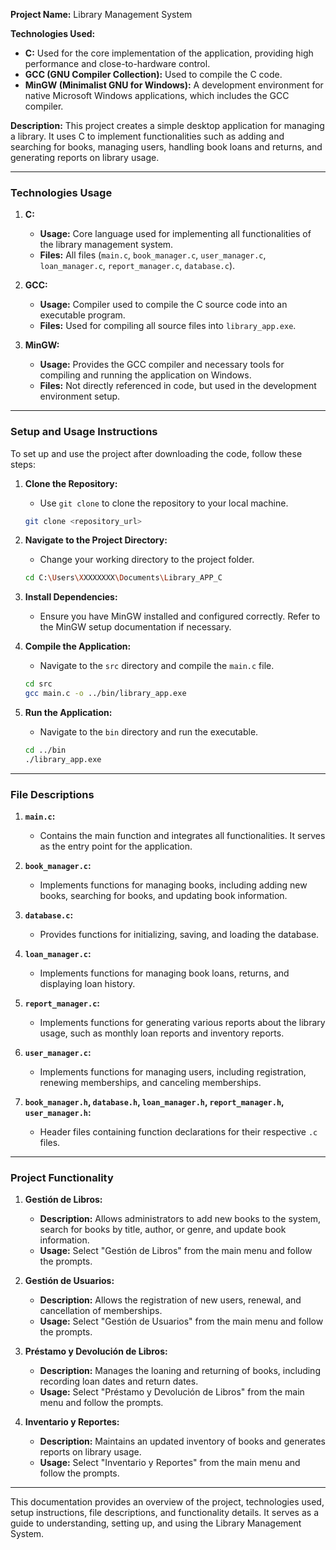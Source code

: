 **Project Name:** Library Management System

**Technologies Used:**
- **C:** Used for the core implementation of the application, providing high performance and close-to-hardware control.
- **GCC (GNU Compiler Collection):** Used to compile the C code.
- **MinGW (Minimalist GNU for Windows):** A development environment for native Microsoft Windows applications, which includes the GCC compiler.

**Description:** This project creates a simple desktop application for managing a library. It uses C to implement functionalities such as adding and searching for books, managing users, handling book loans and returns, and generating reports on library usage.

---

### **Technologies Usage**

1. **C:**
   - **Usage:** Core language used for implementing all functionalities of the library management system.
   - **Files:** All files (`main.c`, `book_manager.c`, `user_manager.c`, `loan_manager.c`, `report_manager.c`, `database.c`).

2. **GCC:**
   - **Usage:** Compiler used to compile the C source code into an executable program.
   - **Files:** Used for compiling all source files into `library_app.exe`.

3. **MinGW:**
   - **Usage:** Provides the GCC compiler and necessary tools for compiling and running the application on Windows.
   - **Files:** Not directly referenced in code, but used in the development environment setup.

---

### **Setup and Usage Instructions**

To set up and use the project after downloading the code, follow these steps:

1. **Clone the Repository:**
   - Use `git clone` to clone the repository to your local machine.
   ```bash
   git clone <repository_url>
   ```

2. **Navigate to the Project Directory:**
   - Change your working directory to the project folder.
   ```bash
   cd C:\Users\XXXXXXXX\Documents\Library_APP_C
   ```

3. **Install Dependencies:**
   - Ensure you have MinGW installed and configured correctly. Refer to the MinGW setup documentation if necessary.

4. **Compile the Application:**
   - Navigate to the `src` directory and compile the `main.c` file.
   ```bash
   cd src
   gcc main.c -o ../bin/library_app.exe
   ```

5. **Run the Application:**
   - Navigate to the `bin` directory and run the executable.
   ```bash
   cd ../bin
   ./library_app.exe
   ```

---

### **File Descriptions**

1. **`main.c`:**
   - Contains the main function and integrates all functionalities. It serves as the entry point for the application.

2. **`book_manager.c`:**
   - Implements functions for managing books, including adding new books, searching for books, and updating book information.

3. **`database.c`:**
   - Provides functions for initializing, saving, and loading the database.

4. **`loan_manager.c`:**
   - Implements functions for managing book loans, returns, and displaying loan history.

5. **`report_manager.c`:**
   - Implements functions for generating various reports about the library usage, such as monthly loan reports and inventory reports.

6. **`user_manager.c`:**
   - Implements functions for managing users, including registration, renewing memberships, and canceling memberships.

7. **`book_manager.h`, `database.h`, `loan_manager.h`, `report_manager.h`, `user_manager.h`:**
   - Header files containing function declarations for their respective `.c` files.

---

### **Project Functionality**

1. **Gestión de Libros:**
   - **Description:** Allows administrators to add new books to the system, search for books by title, author, or genre, and update book information.
   - **Usage:** Select "Gestión de Libros" from the main menu and follow the prompts.

2. **Gestión de Usuarios:**
   - **Description:** Allows the registration of new users, renewal, and cancellation of memberships.
   - **Usage:** Select "Gestión de Usuarios" from the main menu and follow the prompts.

3. **Préstamo y Devolución de Libros:**
   - **Description:** Manages the loaning and returning of books, including recording loan dates and return dates.
   - **Usage:** Select "Préstamo y Devolución de Libros" from the main menu and follow the prompts.

4. **Inventario y Reportes:**
   - **Description:** Maintains an updated inventory of books and generates reports on library usage.
   - **Usage:** Select "Inventario y Reportes" from the main menu and follow the prompts.

---

This documentation provides an overview of the project, technologies used, setup instructions, file descriptions, and functionality details. It serves as a guide to understanding, setting up, and using the Library Management System.
